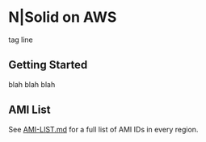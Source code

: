 # N|Solid on AWS

tag line

## Getting Started

blah blah blah


## AMI List

See [AMI-LIST.md](AMI-LIST.md) for a full list of AMI IDs in every region.
